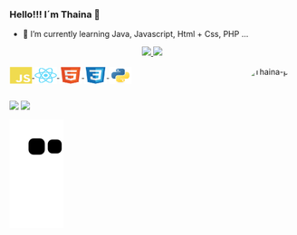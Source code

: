 ### Hello!!! I´m Thaina 👋


 
- 🌱 I’m currently learning Java, Javascript, Html + Css, PHP ...

<div align="center">
  <a href="https://github.com/ThainaSchumann">
  <img height="180em" src="https://github-readme-stats.vercel.app/api?username=ThainaSchumann&show_icons=true&theme=dracula&include_all_commits=true&count_private=true"/>
  <img height="180em" src="https://github-readme-stats.vercel.app/api/top-langs/?username=ThainaSchumann&layout=compact&langs_count=7&theme=dracula"/>
</div>
  
  <div style="display: inline_block"><br>
  <img align="center" alt="Thaina-Js" height="30" width="40" src="https://raw.githubusercontent.com/devicons/devicon/master/icons/javascript/javascript-plain.svg">
  <img align="center" alt="Thaina-React" height="30" width="40" src="https://raw.githubusercontent.com/devicons/devicon/master/icons/react/react-original.svg">
  <img align="center" alt="Thaina-HTML" height="30" width="40" src="https://raw.githubusercontent.com/devicons/devicon/master/icons/html5/html5-original.svg">
  <img align="center" alt="Thaina-CSS" height="30" width="40" src="https://raw.githubusercontent.com/devicons/devicon/master/icons/css3/css3-original.svg">
  <img align="center" alt="Thaina-Python" height="30" width="40" src="https://raw.githubusercontent.com/devicons/devicon/master/icons/python/python-original.svg">
  <img align="right" alt="Thaina-pic" height="150" style="border-radius:50px;" 
   
</div>
  
  ##
  
  <div>
  <a href="https://instagram.com/viajandoeaprendendo2019" target="_blank"><img src="https://img.shields.io/badge/-Instagram-%23E4405F?style=for-the-badge&logo=instagram&logoColor=white" target="_blank"></a>
  <a href = "mailto:thainaschumann.sales@gmail.com"><img src="https://img.shields.io/badge/-Gmail-%23333?style=for-the-badge&logo=gmail&logoColor=white" target="_blank"></a>
 
  ![Snake animation](https://github.com/ThainaSchumann/ThainaSchumann/blob/output/github-contribution-grid-snake.svg)
  
  
  </div>
